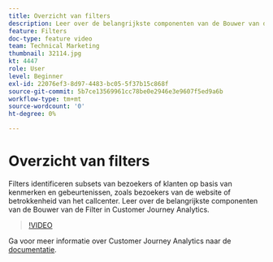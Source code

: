 ```yaml
---
title: Overzicht van filters
description: Leer over de belangrijkste componenten van de Bouwer van de Filter in Customer Journey Analytics.
feature: Filters
doc-type: feature video
team: Technical Marketing
thumbnail: 32114.jpg
kt: 4447
role: User
level: Beginner
exl-id: 22076ef3-8d97-4483-bc05-5f37b15c868f
source-git-commit: 5b7ce13569961cc78be0e2946e3e9607f5ed9a6b
workflow-type: tm+mt
source-wordcount: '0'
ht-degree: 0%

---
```


# Overzicht van filters

Filters identificeren subsets van bezoekers of klanten op basis van kenmerken en gebeurtenissen, zoals bezoekers van de website of betrokkenheid van het callcenter. Leer over de belangrijkste componenten van de Bouwer van de Filter in Customer Journey Analytics.

>[!VIDEO](https://video.tv.adobe.com/v/32114/?quality=12&learn=on)

Ga voor meer informatie over Customer Journey Analytics naar de [documentatie](https://experienceleague.adobe.com/docs/analytics-platform/using/cja-components/cja-filters/filters-overview.html).
